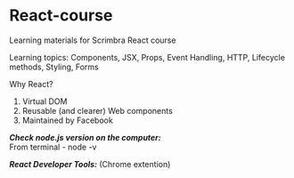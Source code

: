 # React-course
Learning materials for Scrimbra React course

Learning topics: Components, JSX, Props, Event Handling, HTTP, Lifecycle methods, Styling, Forms

Why React?
1) Virtual DOM
2) Reusable (and clearer) Web components
3) Maintained by Facebook

***Check node.js version on the computer:***  
From terminal - node -v

***React Developer Tools:***
(Chrome extention)
